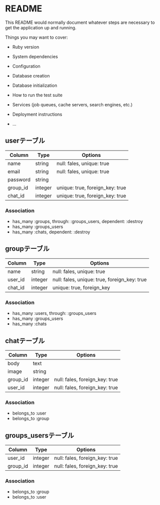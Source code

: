 # README

This README would normally document whatever steps are necessary to get the
application up and running.

Things you may want to cover:

* Ruby version

* System dependencies

* Configuration

* Database creation

* Database initialization

* How to run the test suite

* Services (job queues, cache servers, search engines, etc.)

* Deployment instructions

* ...

## userテーブル

|Column|Type|Options|
|------|----|-------|
|name|string|null: fales, unique: true|
|email|string|null: fales, unique: true|
|password|string||null: fales|
|group_id|integer|unique: true, foreign_key: true|
|chat_id|integer|unique: true, foreign_key: true|

### Association
- has_many :groups, through: :groups_users, dependent: :destroy
- has_many :groups_users
- has_many :chats, dependent: :destroy


## groupテーブル
|Column|Type|Options|
|------|----|-------|
|name|string|null: fales, unique: true|
|user_id|integer|null: fales, unique: true, foreign_key: true|
|chat_id|integer|unique: true, foreign_key|

### Association
- has_many :users, through: :groups_users
- has_many :groups_users
- has_many :chats


## chatテーブル
|Column|Type|Options|
|------|----|-------|
|body|text|
|image|string|
|group_id|integer|null: fales, foreign_key: true|
|user_id|integer|null: fales, foreign_key: true|

### Association
- belongs_to :user
- belongs_to :group

## groups_usersテーブル

|Column|Type|Options|
|------|----|-------|
|user_id|integer|null: fales, foreign_key: true|
|group_id|integer|null: fales, foreign_key: true|

### Association
- belongs_to :group
- belongs_to :user